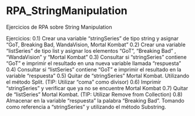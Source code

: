 # RPA_StringManipulation
Ejercicios de RPA sobre String Manipulation


Ejercicios:
0.1) Crear una variable “stringSeries” de tipo string y asignar “GoT, Breaking Bad, WandaVision, 
Mortal Kombat”
0.2) Crear una variable “listSeries” de tipo list y asignar los elementos “GoT”, “Breaking Bad” ,
“WandaVision” y “Mortal Kombat”
0.3) Consultar si “stringSeries” contiene “GoT” e imprimir el resultado en una nueva variable 
llamada “respuesta”
0.4) Consultar si “listSeries” contiene “GoT” e imprimir el resultado en la variable “respuesta”
0.5) Quitar de “stringSeries” Mortal Kombat. Utilizando el método Split. (TIP: Utilizar “coma” 
como divisor)
0.6) Imprimir “stringSeries” y verificar que ya no se encuentre Mortal Kombat
0.7) Quitar de “listSeries” Mortal Kombat. (TIP: Utilizar Remove from Collection)
0.8) Almacenar en la variable “respuesta” la palabra “Breaking Bad”. Tomando como 
referencia a “stringSeries” y utilizando el método Substring.
